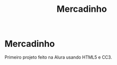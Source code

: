 <h1 align="center"; font-size="45px">
    <p>Mercadinho</p>
</h1>


<h1 align="center">
    <img src="">
</h1>

# Mercadinho
Primeiro projeto feito na Alura usando HTML5 e CC3.
